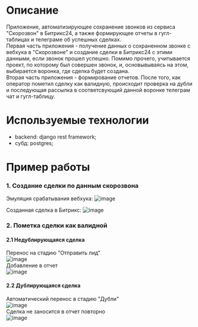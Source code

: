 # Описание
Приложение, автоматизирующее сохранение звонков из сервиса "Скорозвон" в Битрикс24, а также формирующее отчеты в гугл-таблицах и телеграме об успешных сделках. <br>
Первая часть приложения - получение данных о сохраненном звонке с вебхука в "Скорозвоне" и создание сделки в Битрикс24 с этими данными, если звонок прошел успешно. Помимо прочего, учитывается проект, по которому был совершен звонок, и, основывываясь на этом, выбирается воронка, где сделка будет создана. <br>
Вторая часть приложения - формирование отчетов. После того, как оператор пометил сделку как валидную, происходит проверка на дубли и последующая рассылка в соответсвующий данной воронке телеграм чат и гугл-таблицу.

# Используемые технологии
- backend: django rest framework;
- субд: postgres;

# Пример работы
### 1. Создание сделки по данным скорозвона
Эмуляция срабатывания вебхука:
![image](https://github.com/aovsybo/B24_skorozvon_integration/assets/66824112/534b42d9-39a2-453a-ae56-4c6dbb1b5767)<br>

Созданная сделка в Битрикс:
![image](https://github.com/aovsybo/B24_skorozvon_integration/assets/66824112/a9035039-7d8b-4108-a500-318994760e3f)<br>

### 2. Пометка сделки как валидной
#### 2.1 Недублирующаяся сделка
Перенос на стадию "Отправить лид" <br>
![image](https://github.com/aovsybo/B24_skorozvon_integration/assets/66824112/441ed516-fc15-4b02-9f2c-811aa12aada1)<br>
Добавление в отчет <br>
![image](https://github.com/aovsybo/B24_skorozvon_integration/assets/66824112/bb1207a2-6101-4a7d-ac80-0f0ff12e90b6)<br>
#### 2.2 Дублирующаяся сделка
Автоматический перенос в стадию "Дубли" <br>
![image](https://github.com/aovsybo/B24_skorozvon_integration/assets/66824112/ee0975e5-a72f-4299-a8ea-4af64e1fab57)<br>
Сделка не заносится в отчет повторно <br>
![image](https://github.com/aovsybo/B24_skorozvon_integration/assets/66824112/42dd9834-110f-4f94-b963-41b5e362fb51)<br>
